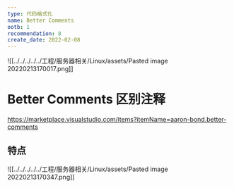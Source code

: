 ```yaml
---
type: 代码格式化
name: Better Comments
ootb: 1
recommendation: 8
create_date: 2022-02-08
---
```


![[../../../../../工程/服务器相关/Linux/assets/Pasted image 20220213170017.png]]

# Better Comments 区别注释

https://marketplace.visualstudio.com/items?itemName=aaron-bond.better-comments

## 特点

![[../../../../../工程/服务器相关/Linux/assets/Pasted image 20220213170347.png]]